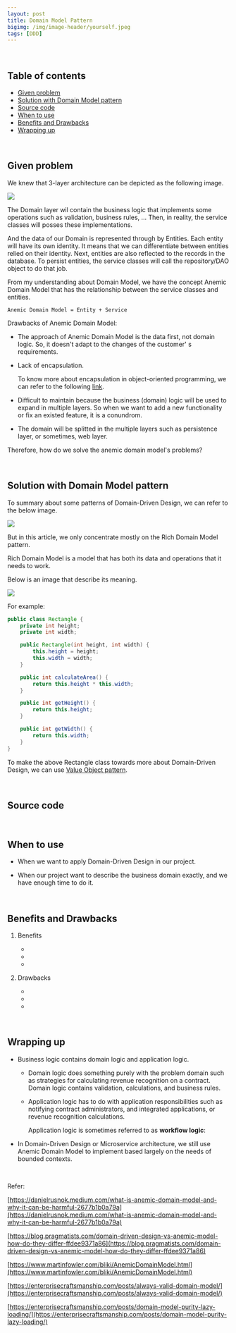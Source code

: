 ```yaml
---
layout: post
title: Domain Model Pattern
bigimg: /img/image-header/yourself.jpeg
tags: [DDD]
---
```





<br>

## Table of contents
- [Given problem](#given-problem)
- [Solution with Domain Model pattern](#solution-with-domain-model-pattern)
- [Source code](#source-code)
- [When to use](#when-to-use)
- [Benefits and Drawbacks](#benefits-and-drawbacks)
- [Wrapping up](#wrapping-up)

<br>

## Given problem

We knew that 3-layer architecture can be depicted as the following image.

![](../img/Architecture-pattern/layered-architecture/common-layers.png)

The Domain layer wil contain the business logic that implements some operations such as validation, business rules, ... Then, in reality, the service classes will posses these implementations.

And the data of our Domain is represented through by Entities. Each entity will have its own identity. It means that we can differentiate between entities relied on their identity. Next, entities are also reflected to the records in the database. To persist entities, the service classes will call the repository/DAO object to do that job.

From my understanding about Domain Model, we have the concept Anemic Domain Model that has the relationship between the service classes and entities.

```
Anemic Domain Model = Entity + Service
```

Drawbacks of Anemic Domain Model:
- The approach of Anemic Domain Model is the data first, not domain logic. So, it doesn't adapt to the changes of the customer' s requirements.

- Lack of encapsulation.

    To know more about encapsulation in object-oriented programming, we can refer to the following [link](https://ducmanhphan.github.io/2019-12-19-encapsulation-in-object-oriented-programming/).

- Difficult to maintain because the business (domain) logic will be used to expand in multiple layers. So when we want to add a new functionality or fix an existed feature, it is a conundrom.

- The domain will be splitted in the multiple layers such as persistence layer, or sometimes, web layer. 

Therefore, how do we solve the anemic domain model's problems? 

<br>

## Solution with Domain Model pattern

To summary about some patterns of Domain-Driven Design, we can refer to the below image.

![](../img/Architecture-pattern/Domain-driven-design/Background-DDD.png)

But in this article, we only concentrate mostly on the Rich Domain Model pattern.

Rich Domain Model is a model that has both its data and operations that it needs to work.

Below is an image that describe its meaning.

![](../img/Architecture-pattern/Domain-driven-design/domain-model/anemic_model.jpg)

For example:

```java
public class Rectangle {
    private int height;
    private int width;

    public Rectangle(int height, int width) {
        this.height = height;
        this.width = width;
    }

    public int calculateArea() {
        return this.height * this.width;
    }

    public int getHeight() {
        return this.height;
    }

    public int getWidth() {
        return this.width;
    }
}
```

To make the above Rectangle class towards more about Domain-Driven Design, we can use [Value Object pattern](https://ducmanhphan.github.io/2020-09-02-value-object-pattern/).

<br>

## Source code





<br>

## When to use

- When we want to apply Domain-Driven Design in our project.

- When our project want to describe the business domain exactly, and we have enough time to do it.

<br>

## Benefits and Drawbacks

1. Benefits

    - 
    - 
    - 

2. Drawbacks

    - 
    - 
    - 

<br>

## Wrapping up

- Business logic contains domain logic and application logic.

    - Domain logic does something purely with the problem domain such as strategies for calculating revenue recognition on a contract. Domain logic contains validation, calculations, and business rules.

    - Application logic has to do with application responsibilities such as notifying contract administrators, and integrated applications, or revenue recognition calculations.

        Application logic is sometimes referred to as **workflow logic**:

- In Domain-Driven Design or Microservice architecture, we still use Anemic Domain Model to implement based largely on the needs of bounded contexts.

<br>

Refer:

[https://danielrusnok.medium.com/what-is-anemic-domain-model-and-why-it-can-be-harmful-2677b1b0a79a](https://danielrusnok.medium.com/what-is-anemic-domain-model-and-why-it-can-be-harmful-2677b1b0a79a)

[https://blog.pragmatists.com/domain-driven-design-vs-anemic-model-how-do-they-differ-ffdee9371a86](https://blog.pragmatists.com/domain-driven-design-vs-anemic-model-how-do-they-differ-ffdee9371a86)

[https://www.martinfowler.com/bliki/AnemicDomainModel.html](https://www.martinfowler.com/bliki/AnemicDomainModel.html)

[https://enterprisecraftsmanship.com/posts/always-valid-domain-model/](https://enterprisecraftsmanship.com/posts/always-valid-domain-model/)

[https://enterprisecraftsmanship.com/posts/domain-model-purity-lazy-loading/](https://enterprisecraftsmanship.com/posts/domain-model-purity-lazy-loading/)

[]()

[]()

[]()